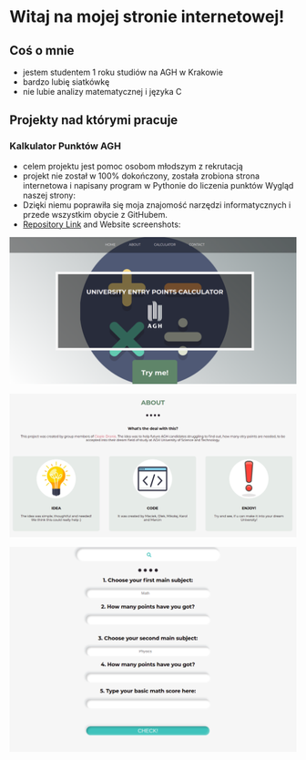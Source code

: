 
# Witaj na mojej stronie internetowej!

## Coś o mnie
- jestem studentem 1 roku studiów na AGH w Krakowie
- bardzo lubię siatkówkę
- nie lubie analizy matematycznej i języka C

## Projekty nad którymi pracuje

### Kalkulator Punktów AGH 
 - celem projektu jest pomoc osobom młodszym z rekrutacją
 - projekt nie został w 100% dokończony, została zrobiona strona internetowa i napisany program w Pythonie do liczenia punktów
 Wygląd naszej strony:
 - Dzięki niemu poprawiła się moja znajomość narzędzi informatycznych i przede wszystkim obycie z GitHubem.
 - [Repository Link](https://github.com/AGH-Narzedzia-Informatyczne-2021-2022/Cieple-Dranie) and Website screenshots:
  
![1](4.png)

![2](5.png)

![3](6.png)


